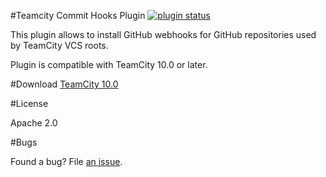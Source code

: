#Teamcity Commit Hooks Plugin 
[![plugin status]( 
http://teamcity.jetbrains.com/app/rest/builds/buildType:TeamCityPluginsByJetBrains_TeamcityCommitHooks_Build,pinned:true/statusIcon)](https://teamcity.jetbrains.com/viewLog.html?buildTypeId=TeamCityPluginsByJetBrains_TeamcityCommitHooks_Build&buildId=lastPinned) 

This plugin allows to install GitHub webhooks for GitHub repositories used by TeamCity VCS roots.

Plugin is compatible with TeamCity 10.0 or later.

#Download
[TeamCity 10.0](https://teamcity.jetbrains.com/viewLog.html?buildTypeId=TeamCityPluginsByJetBrains_TeamcityCommitHooks_Build&buildId=lastPinned&tab=artifacts) 

#License

Apache 2.0

#Bugs

Found a bug? File [an issue](https://youtrack.jetbrains.com/newIssue?project=TW&clearDraft=true&c=Subsystem+plugins%3A+other).

